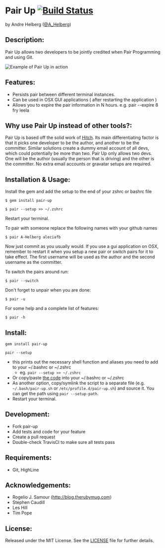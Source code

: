 Pair Up [![Build Status](https://travis-ci.org/A-Helberg/pair-up.svg)](https://travis-ci.org/A-Helberg/pair-up)
=====

by Andre Helberg ([@A_Helberg](http://twitter.com/a_helberg))

Description:
-----------

Pair Up allows two developers to be jointly credited when Pair Programming and using Git.

![Example of Pair Up in action](https://s3-us-west-2.amazonaws.com/ah-public/pair-up-github.png)

Features:
--------

* Persists pair between different terminal instances.
* Can be used in OSX GUI applications ( after restarting the application )
* Allows you to expire the pair information in N hours. e.g. pair --expire 8 fry leela

Why use Pair Up instead of other tools?:
---------------------------------------

Pair Up is based off the solid work of [Hitch](https://github.com/therubymug/hitch). Its main differentiating factor is that it picks one developer to be the author, and another to be the committer. Similar solutions create a dummy email account of all devs, which could potentially be more than two. Pair Up only allows two devs. One will be the author (usually the person that is driving) and the other is the committer. No extra email accounts or gravatar setups are required.

Installation & Usage:
----------
Install the gem and add the setup to the end of your zshrc or bashrc file
```shell
$ gem install pair-up 
```

```shell
$ pair --setup >> ~/.zshrc
```

Restart your terminal.

To pair with someone replace the following names with your github names
```shell
$ pair A-Helberg aleciafb
```

Now just commit as you usually would. If you use a gui application on OSX, remember to restart it when you setup a new pair or switch pairs for it to take effect. The first username will be used as the author and the second username as the committer.

 To switch the pairs around run:
``` shell
$ pair --switch
```

Don't forget to unpair when you are done:
``` shell
$ pair -u
```

For some help and a complete list of features:
```shell
$ pair -h
```

Install:
-------

``` shell
gem install pair-up
```

``` shell
pair --setup 
```

* this prints out the necessary shell function and aliases you need to add to your ~/.bashrc or ~/.zshrc
  - eg. `pair --setup >> ~/.zshrc`
* Or copy/paste [the code](lib/pair-up/pair-up.sh) into your ~/.bashrc or ~/.zshrc
* As another option, copy/symlink the script to a separate file (e.g. `~/.bash/pair-up.sh` or `/etc/profile.d/pair-up.sh`) and source it. You can get the path using `pair --setup-path`.
* Restart your terminal.

Development:
-----------

* Fork pair-up
* Add tests and code for your feature
* Create a pull request
* Double-check TravisCI to make sure all tests pass

Requirements:
------------

* Git, HighLine

Acknowledgements:
----------------

* Rogelio J. Samour (http://blog.therubymug.com)
* Stephen Caudill
* Les Hill
* Tim Pope

License:
-------
Released under the MIT License.  See the [LICENSE][license] file for further details.

[license]: https://github.com/A-Helberg/pair-up/blob/master/LICENSE.md
